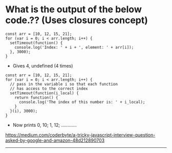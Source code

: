 
# What is the output of the below code.?? (Uses closures concept)

```
const arr = [10, 12, 15, 21];
for (var i = 0; i < arr.length; i++) {
  setTimeout(function() {
    console.log('Index: ' + i + ', element: ' + arr[i]);
  }, 3000);
}
```
- Gives 4, undefined (4 times)


```
const arr = [10, 12, 15, 21];
for (var i = 0; i < arr.length; i++) {
  // pass in the variable i so that each function 
  // has access to the correct index
  setTimeout(function(i_local) {
    return function() {
      console.log('The index of this number is: ' + i_local);
    }
  }(i), 3000);
}
```
- Now prints 0, 10; 1, 12; ............

https://medium.com/coderbyte/a-tricky-javascript-interview-question-asked-by-google-and-amazon-48d212890703

------

